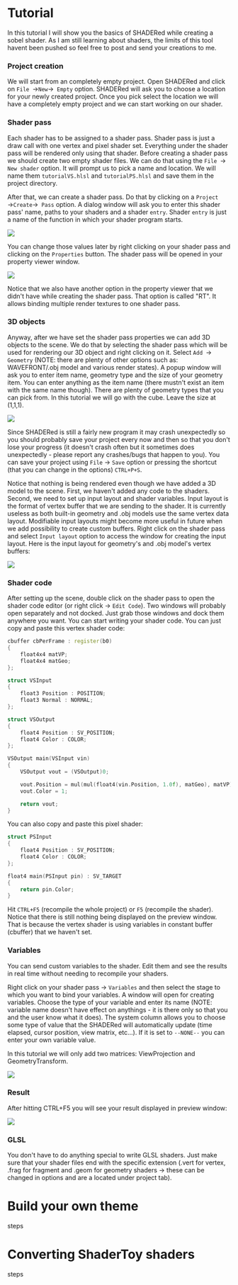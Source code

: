 # Tutorial
In this tutorial I will show you the basics of SHADERed while creating a sobel shader. As I am still learning about
shaders, the limits of this tool havent been pushed so feel free to post and send your creations to me.

### Project creation
We will start from an completely empty project. Open SHADERed and click on `File `&rightarrow;` New `&rightarrow;` Empty` option.
SHADERed will ask you to choose a location for your newly created project. Once you pick select the location
we will have a completely empty project and we can start working on our shader.

### Shader pass
Each shader has to be assigned to a shader pass. Shader pass is just a draw call with one vertex and pixel shader set.
Everything under the shader pass will be rendered only using that shader. Before creating a shader pass we should
create two empty shader files. We can do that using the `File `&rightarrow;` New shader` option. It will prompt us to
pick a name and location. We will name them `tutorialVS.hlsl` and `tutorialPS.hlsl` and save them in the project directory.

After that, we can create a shader pass. Do that by clicking on a `Project `&rightarrow;` Create `&rightarrow;` Pass` option.
A dialog window will ask you to enter this shader pass' name, paths to your shaders and a shader `entry`. Shader `entry` is just
a name of the function in which your shader program starts.

![](./Screenshots/tut1.jpg)

You can change those values later by right clicking on your shader pass and clicking on
the `Properties` button. The shader pass will be opened in your property viewer window.

![](./Screenshots/tut2.jpg)

Notice that we also have another option in the property viewer that we didn't have while
creating the shader pass. That option is called "RT". It allows binding multiple render
textures to one shader pass.

### 3D objects
Anyway, after we have set the shader pass properties we can add 3D objects to the scene.
We do that by selecting the shader pass which will be used for rendering our 3D object
and right clicking on it. Select `Add `&rightarrow;` Geometry` (NOTE: there are plenty
of other options such as: WAVEFRONT/.obj model and various render states). A popup window
will ask you to enter item name, geometry type and the size of your geometry item. You can
enter anything as the item name (there mustn't exist an item with the same name though).
There are plenty of geometry types that you can pick from. In this tutorial we will go with
the cube. Leave the size at (1,1,1).

![](./Screenshots/tut3.jpg)

Since SHADERed is still a fairly new program it may crash unexpectedly so you should
probably save your project every now and then so that you don't lose your progress (it
doesn't crash often but it sometimes does unexpectedly - please report any crashes/bugs
that happen to you). You can save your project using `File` &rightarrow; `Save` option
or pressing the shortcut (that you can change in the options) `CTRL+P+S`.

Notice that nothing is being rendered even though we have added a 3D model to the scene.
First, we haven't added any code to the shaders. Second, we need to set up input layout
and shader variables. Input layout is the format of vertex buffer that we are sending
to the shader. It is currently useless as both built-in geometry and .obj models use
the same vertex data layout. Modifiable input layouts might become more useful in future
when we add possibility to create custom buffers. Right click on the shader pass and 
select `Input layout` option to access the window for creating the input layout.
Here is the input layout for geometry's and .obj model's vertex buffers:

![](./Screenshots/tut4.jpg)

### Shader code
After setting up the scene, double click on the shader pass to open the shader code
editor (or right click &rightarrow; `Edit Code`). Two windows will probably open separately
and not docked. Just grab those windows and dock them anywhere you want.
You can start writing your shader code. You can just copy and paste this vertex shader
code:
```c++
cbuffer cbPerFrame : register(b0)
{
	float4x4 matVP;
	float4x4 matGeo;
};

struct VSInput
{
	float3 Position : POSITION;
	float3 Normal : NORMAL;
};

struct VSOutput
{
	float4 Position : SV_POSITION;
	float4 Color : COLOR;
};

VSOutput main(VSInput vin)
{
	VSOutput vout = (VSOutput)0;

	vout.Position = mul(mul(float4(vin.Position, 1.0f), matGeo), matVP);
	vout.Color = 1;

	return vout;
}
```

You can also copy and paste this pixel shader:
```c++
struct PSInput
{
	float4 Position : SV_POSITION;
	float4 Color : COLOR;
};

float4 main(PSInput pin) : SV_TARGET
{
	return pin.Color;
}
```

Hit `CTRL+F5` (recompile the whole project) or `F5` (recompile the shader). Notice that
there is still nothing being displayed on the preview window. That is because the
vertex shader is using variables in constant buffer (cbuffer) that we haven't set.

### Variables
You can send custom variables to the shader. Edit them and see the results in real time
without needing to recompile your shaders.

Right click on your shader pass &rightarrow; `Variables` and then select the stage to
which you want to bind your variables. A window will open for creating variables.
Choose the type of your variable and enter its name (NOTE: variable name doesn't have
effect on anythings - it is there only so that you and the user know what it does).
The system column allows you to choose some type of value that the SHADERed will
automatically update (time elapsed, cursor position, view matrix, etc...). If it is 
set to `--NONE--` you can enter your own variable value.

In this tutorial we will only add two matrices: ViewProjection and GeometryTransform.

![](./Screenshots/tut5.jpg)

### Result
After hitting CTRL+F5 you will see your result displayed in preview window:

![](./Screenshots/tut6.jpg)

### GLSL
You don't have to do anything special to write GLSL shaders. Just make sure that your
shader files end with the specific extension (.vert for vertex, .frag for fragment and
.geom for geometry shaders &rightarrow; these can be changed in options and are a located
under project tab).

# Build your own theme
steps

# Converting ShaderToy shaders
steps
